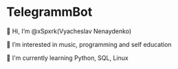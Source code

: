 # TelegrammBot
👋 Hi, I’m @xSpxrk(Vyacheslav Nenaydenko)

👀 I’m interested in music, programming and self education

🌱 I'm currently learning Python, SQL, Linux
